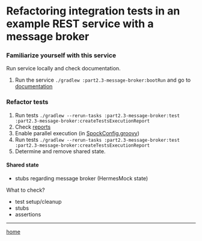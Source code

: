 # Refactoring integration tests in an example REST service with a message broker

[//]: # (TODO: describe components [Hermes] used in this app)

### Familiarize yourself with this service

Run service locally and check documentation.

1. Run the service `./gradlew :part2.3-message-broker:bootRun` and go
   to [documentation](http://localhost:8080/swagger-ui/index.html)

### Refactor tests

1. Run tests `./gradlew --rerun-tasks :part2.3-message-broker:test :part2.3-message-broker:createTestsExecutionReport`
2. Check [reports](build/reports/tests-execution/html/test.html)
3. Enable parallel execution (in [SpockConfig.groovy](src/test/resources/SpockConfig.groovy))
4. Run tests `./gradlew --rerun-tasks :part2.3-message-broker:test :part2.3-message-broker:createTestsExecutionReport`
5. Determine and remove shared state.

#### Shared state

- stubs regarding message broker (HermesMock state)

What to check?

- test setup/cleanup
- stubs
- assertions

---
[home](../README.md)